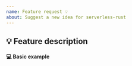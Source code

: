 ```yaml
---
name: Feature request 💡
about: Suggest a new idea for serverless-rust
---
```


<!-- Please search existing issues to avoid creating duplicates. -->

## 💡 Feature description

<!-- Describe the feature you'd like. -->

#### 💻 Basic example

<!-- Include a basic code example if possible. Omit this section if not applicable. -->
